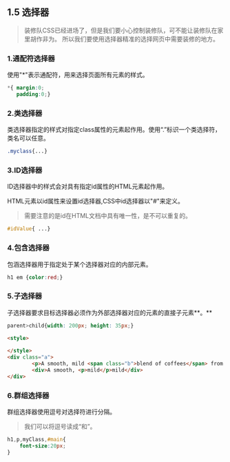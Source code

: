 ## 1.5 选择器
> 装修队CSS已经进场了，但是我们要小心控制装修队，可不能让装修队在家里胡作非为。
所以我们要使用选择器精准的选择网页中需要装修的地方。

### 1.通配符选择器

使用"\*"表示通配符，用来选择页面所有元素的样式。

```css
*{ margin:0;
   padding:0;}
```

### 2.类选择器

类选择器指定的样式对指定class属性的元素起作用。使用“.”标识一个类选择符，类名可以任意。

```css
.myclass{...}
```

### 3.ID选择器

ID选择器中的样式会对具有指定id属性的HTML元素起作用。

HTML元素以id属性来设置id选择器,CSS中id选择器以"\#"来定义。

> 需要注意的是id在HTML文档中具有唯一性，是不可以重复的。

```css
#idValue{ ...}
```

### 4.包含选择器

包涵选择器用于指定处于某个选择器对应的内部元素。

```css
h1 em {color:red;}
```

### 5.子选择器

子选择器要求目标选择器必须作为外部选择器对应的元素的直接子元素**。**

```css
parent>child{width: 200px; height: 35px;}
```

```html
<style>
        
</style>
<div class="a">
        <p>A smooth, mild <span class="b">blend of coffees</span> from Mexico, </p>
        <div>A smooth, <p>mild</p>mild</div>
</div>
```

### 6.群组选择器

群组选择器使用逗号对选择符进行分隔。

> 我们可以将逗号读成“和”。

```css
h1,p,myClass,#main{
    font-size:20px;
}
```



